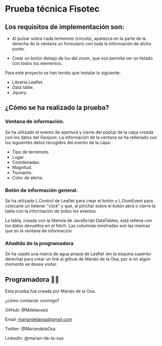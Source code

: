 # Prueba técnica Fisotec 

## Los requisitos de implementación son:

* Al pulsar sobre cada terremoto (círculo), aparezca en la parte de la derecha de la
ventana un formulario con toda la información de dicho punto.

* Crear un botón debajo de los del zoom, que nos permita ver un listado con todos los
elementos.

Para este proyecto se han tenido que instalar lo siguiente:

* Librería Leaflet.
* Data table.
* Jquery.

## ¿Cómo se ha realizado la prueba?

### Ventana de información.

Se ha utilizado el evento de apertura y cierre del popUp de la capa creada con los datos del Geojson.
La información de la ventana se ha rellenado con los siguientes datos recogidos del evento de la capa: 

* Tipo de terremoto.
* Lugar.
* Coordenadas.
* Magnitud. 
* Tsunamis.
* Color de alerta.

### Botón de información general.

Se ha utilizado L.Control de Leaflet para crear el botón y L.DomEvent para colocarle un listener "click" y que, al pinchar sobre el botón abra o cierre la tabla con la información de todos los eventos.

La tabla, creada con la libereía de JavaScript DataTables, está rellena con los datos devueltos en el fetch. Las columnas mostradas son las mismas que en la ventana de información. 

### Añadido de la programadora

Se ha usado una marca de agua propia de Leaflet (en la esquina superior derecha) para crear un link al github de Marián de la Osa, por si en algún momento se desea visitar.


## Programadora 👩‍💻
Esta prueba fue creada por Marián de la Osa.

¿cómo contactar conmigo?

GitHub: @Mdelaosaiz

Email: mariandelaosa@gmail.com

Twitter: @MariandelaOsa

LinkedIn: @marian-de-la-osa